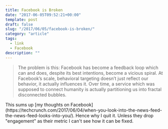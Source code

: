 ```yaml
---
title: Facebook is Broken
date: "2017-06-05T09:52:21+00:00"
template: post
draft: false
slug: "/2017/06/05/facebook-is-broken/"
category: "article"
tags:
  - link
  - Facebook
description: ""
---
```


<blockquote>The problem is this: Facebook has become a feedback loop which can and does, despite its best intentions, become a vicious spiral. At Facebook’s scale, behavioral targeting doesn’t just reflect our behavior, it actually influences it. Over time, a service which was supposed to connect humanity is actually partitioning us into fractal disconnected bubbles.</blockquote>
This sums up [my thoughts on Facebook](https://techcrunch.com/2017/06/04/when-you-look-into-the-news-feed-the-news-feed-looks-into-you/). Hence why I quit it. Unless they drop "engagement" as their metric I can't see how it can be fixed.
